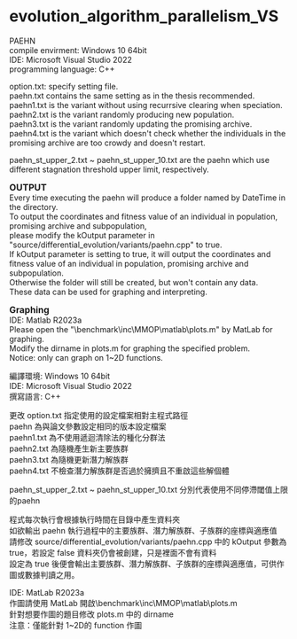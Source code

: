 # evolution_algorithm_parallelism_VS
PAEHN<br />
compile envirment: Windows 10 64bit<br />
IDE: Microsoft Visual Studio 2022<br />
programming language: C++<br />

option.txt: specify setting file.<br />
paehn.txt contains the same setting as in the thesis recommended.<br />
paehn1.txt is the variant without using recurrsive clearing when speciation.<br />
paehn2.txt is the variant randomly producing new population.<br />
paehn3.txt is the variant randomly updating the promising archive.<br />
paehn4.txt is the variant which doesn't check whether the individuals in the promising archive are too crowdy and doesn't restart.<br />

paehn_st_upper_2.txt ~ paehn_st_upper_10.txt are the paehn which use different stagnation threshold upper limit, respectively.<br />

<font size="3"><b>OUTPUT</b></font><br />
Every time executing the paehn will produce a folder named by DateTime in the directory.<br />
To output the coordinates and fitness value of an individual in population, promising archive and subpopulation,<br />
please modify the kOutput parameter in "source/differential_evolution/variants/paehn.cpp" to true.<br />
If kOutput parameter is setting to true, it will output the coordinates and fitness value of an individual in population, promising archive and subpopulation. <br />
Otherwise the folder will still be created, but won't contain any data.<br />
These data can be used for graphing and interpreting.<br />

<font size="3"><b>Graphing</b></font><br />
IDE: Matlab R2023a<br />
Please open the "\benchmark\inc\MMOP\matlab\plots.m" by MatLab for graphing.<br />
Modify the dirname in plots.m for graphing the specified problem.<br />
Notice: only can graph on 1~2D functions.<br />



編譯環境: Windows 10 64bit<br />
IDE: Microsoft Visual Studio 2022<br />
撰寫語言: C++<br />

更改 option.txt 指定使用的設定檔案相對主程式路徑<br />
paehn 為與論文參數設定相同的版本設定檔案<br />
paehn1.txt 為不使用遞迴清除法的種化分群法<br />
paehn2.txt 為隨機產生新主要族群<br />
paehn3.txt 為隨機更新潛力解族群<br />
paehn4.txt 不檢查潛力解族群是否過於擁擠且不重啟這些解個體<br />

paehn_st_upper_2.txt ~ paehn_st_upper_10.txt 分別代表使用不同停滯閾值上限的paehn<br />

程式每次執行會根據執行時間在目錄中產生資料夾<br />
如欲輸出 paehn 執行過程中的主要族群、潛力解族群、子族群的座標與適應值<br />
請修改 source/differential_evolution/variants/paehn.cpp 中的 kOutput 參數為 true，若設定 false 資料夾仍會被創建，只是裡面不會有資料<br />
設定為 true 後便會輸出主要族群、潛力解族群、子族群的座標與適應值，可供作圖或數據判讀之用。<br />


IDE: MatLab R2023a<br />
作圖請使用 MatLab 開啟\benchmark\inc\MMOP\matlab\plots.m<br />
針對想要作圖的題目修改 plots.m 中的 dirname<br />
注意：僅能針對 1~2D的 function 作圖<br />

